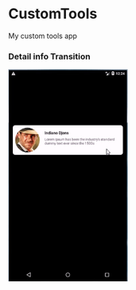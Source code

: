 # CustomTools
My custom tools app

### Detail info Transition

<img src="https://github.com/EvgenBES/CustomTools/blob/master/img/img_detal_info.gif" width="240" height="427">
